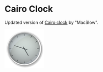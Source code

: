 # Cairo Clock

Updated version of [Cairo clock](https://gitlab.com/cairo/cairo-demos/-/tree/master/cairo-candy) by "MacSlow".

![Screenshot](screenshot.png)
